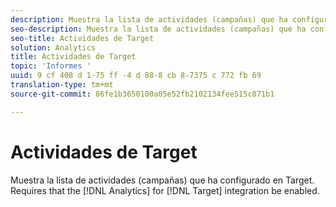 ```yaml
---
description: Muestra la lista de actividades (campañas) que ha configurado en Target. Requiere que Analytics esté habilitado para la integración de Target.
seo-description: Muestra la lista de actividades (campañas) que ha configurado en Target. Requiere que Analytics esté habilitado para la integración de Target.
seo-title: Actividades de Target
solution: Analytics
title: Actividades de Target
topic: 'Informes '
uuid: 9 cf 408 d 1-75 ff -4 d 88-8 cb 8-7375 c 772 fb 69
translation-type: tm+mt
source-git-commit: 86fe1b3650100a05e52fb2102134fee515c871b1

---
```



# Actividades de Target

Muestra la lista de actividades (campañas) que ha configurado en Target. Requires that the [!DNL Analytics] for [!DNL Target] integration be enabled.

